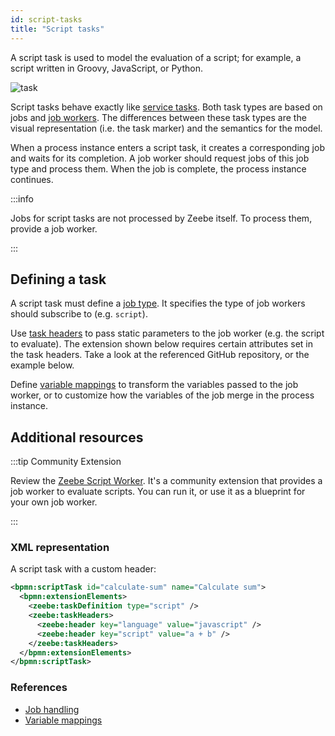 ```yaml
---
id: script-tasks
title: "Script tasks"
---
```


A script task is used to model the evaluation of a script; for example, a script written in Groovy,
JavaScript, or Python.

![task](assets/script-task.png)

Script tasks behave exactly like [service tasks](../../service-tasks/service-tasks). Both task
types are based on jobs and [job workers](../../../components/concepts/job-workers.md). The
differences between these task types are the visual representation (i.e. the task marker) and the
semantics for the model.

When a process instance enters a script task, it creates a corresponding job and waits for its
completion. A job worker should request jobs of this job type and process them. When the job is
complete, the process instance continues.

:::info

Jobs for script tasks are not processed by Zeebe itself. To process them, provide a job worker.

:::

## Defining a task

A script task must define a [job type](../../service-tasks/service-tasks#task-definition). It specifies
the type of job workers should subscribe to (e.g. `script`).

Use [task headers](../../service-tasks/service-tasks#task-headers) to pass static parameters to the job
worker (e.g. the script to evaluate). The extension shown below requires certain attributes set in the task headers. 
Take a look at the referenced GitHub repository, or the example below. 

Define [variable mappings](/components/concepts/variables.md#inputoutput-variable-mappings) to transform the
variables passed to the job worker, or to customize how the variables of the job merge
in the process instance.

## Additional resources

:::tip Community Extension

Review the [Zeebe Script Worker](https://github.com/camunda-community-hub/zeebe-script-worker). It's a
community extension that provides a job worker to evaluate scripts. You can run it, or use it as a
blueprint for your own job worker.

:::

### XML representation

A script task with a custom header:

```xml
<bpmn:scriptTask id="calculate-sum" name="Calculate sum">
  <bpmn:extensionElements>
    <zeebe:taskDefinition type="script" />
    <zeebe:taskHeaders>
      <zeebe:header key="language" value="javascript" />
      <zeebe:header key="script" value="a + b" />
    </zeebe:taskHeaders>
  </bpmn:extensionElements>
</bpmn:scriptTask>
```

### References

- [Job handling](/components/concepts/job-workers.md)
- [Variable mappings](/components/concepts/variables.md#inputoutput-variable-mappings)

